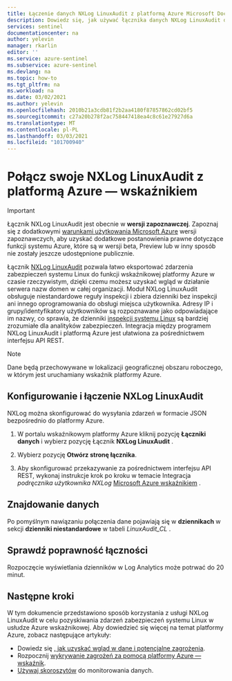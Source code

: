 ```yaml
---
title: Łączenie danych NXLog LinuxAudit z platformą Azure Microsoft Docs
description: Dowiedz się, jak używać łącznika danych NXLog LinuxAudit do ściągania dzienników LinuxAudit do platformy Azure. Wyświetlaj dane LinuxAudit w skoroszytach, twórz Alerty i ulepszaj badanie.
services: sentinel
documentationcenter: na
author: yelevin
manager: rkarlin
editor: ''
ms.service: azure-sentinel
ms.subservice: azure-sentinel
ms.devlang: na
ms.topic: how-to
ms.tgt_pltfrm: na
ms.workload: na
ms.date: 03/02/2021
ms.author: yelevin
ms.openlocfilehash: 2010b21a3cdb81f2b2aa4180f87857862cd02bf5
ms.sourcegitcommit: c27a20b278f2ac758447418ea4c8c61e27927d6a
ms.translationtype: MT
ms.contentlocale: pl-PL
ms.lasthandoff: 03/03/2021
ms.locfileid: "101700940"
---
```

# <a name="connect-your-nxlog-linuxaudit-to-azure-sentinel"></a>Połącz swoje NXLog LinuxAudit z platformą Azure — wskaźnikiem

> [!IMPORTANT]
> Łącznik NXLog LinuxAudit jest obecnie w **wersji zapoznawczej**. Zapoznaj się z dodatkowymi [warunkami użytkowania Microsoft Azure](https://azure.microsoft.com/support/legal/preview-supplemental-terms/) wersji zapoznawczych, aby uzyskać dodatkowe postanowienia prawne dotyczące funkcji systemu Azure, które są w wersji beta, Preview lub w inny sposób nie zostały jeszcze udostępnione publicznie.

Łącznik [NXLog LinuxAudit](https://nxlog.co/documentation/nxlog-user-guide/im_linuxaudit.html) pozwala łatwo eksportować zdarzenia zabezpieczeń systemu Linux do funkcji wskaźnikowej platformy Azure w czasie rzeczywistym, dzięki czemu możesz uzyskać wgląd w działanie serwera nazw domen w całej organizacji. Moduł NXLog LinuxAudit obsługuje niestandardowe reguły inspekcji i zbiera dzienniki bez inspekcji ani innego oprogramowania do obsługi miejsca użytkownika. Adresy IP i grupy/identyfikatory użytkowników są rozpoznawane jako odpowiadające im nazwy, co sprawia, że dzienniki [inspekcji systemu Linux](https://nxlog.co/documentation/nxlog-user-guide/linux-audit.html) są bardziej zrozumiałe dla analityków zabezpieczeń. Integracja między programem NXLog LinuxAudit i platformą Azure jest ułatwiona za pośrednictwem interfejsu API REST.

> [!NOTE]
> Dane będą przechowywane w lokalizacji geograficznej obszaru roboczego, w którym jest uruchamiany wskaźnik platformy Azure.

## <a name="configure-and-connect-nxlog-linuxaudit"></a>Konfigurowanie i łączenie NXLog LinuxAudit

NXLog można skonfigurować do wysyłania zdarzeń w formacie JSON bezpośrednio do platformy Azure.

1. W portalu wskaźnikowym platformy Azure kliknij pozycję **Łączniki danych** i wybierz pozycję Łącznik **NXLog LinuxAudit** .

1. Wybierz pozycję **Otwórz stronę łącznika**.

1. Aby skonfigurować przekazywanie za pośrednictwem interfejsu API REST, wykonaj instrukcje krok po kroku w temacie Integracja *podręcznika użytkownika NXLog* [Microsoft Azure wskaźnikiem](https://nxlog.co/documentation/nxlog-user-guide/sentinel.html) .

## <a name="find-your-data"></a>Znajdowanie danych

Po pomyślnym nawiązaniu połączenia dane pojawiają się w **dziennikach** w sekcji  **dzienniki niestandardowe** w tabeli *LinuxAudit_CL* .

## <a name="validate-connectivity"></a>Sprawdź poprawność łączności

Rozpoczęcie wyświetlania dzienników w Log Analytics może potrwać do 20 minut.

## <a name="next-steps"></a>Następne kroki

W tym dokumencie przedstawiono sposób korzystania z usługi NXLog LinuxAudit w celu pozyskiwania zdarzeń zabezpieczeń systemu Linux w usłudze Azure wskaźnikowej. Aby dowiedzieć się więcej na temat platformy Azure, zobacz następujące artykuły:

- Dowiedz się [, jak uzyskać wgląd w dane i potencjalne zagrożenia](quickstart-get-visibility.md).
- Rozpocznij [wykrywanie zagrożeń za pomocą platformy Azure — wskaźnik](tutorial-detect-threats-built-in.md).
- [Używaj skoroszytów](tutorial-monitor-your-data.md) do monitorowania danych.
